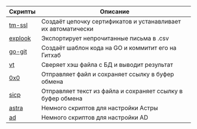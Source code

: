 | Скрипты                                              | Описание                                                           |
| ---------------------------------------------------- | ------------------------------------------------------------------ |
| [tm-ssl](https://github.com/fruworg/tm-ssl)          | Создаёт цепочку сертификатов и устанавливает их автоматически      |
| [explook](https://github.com/fruworg/explook)        | Экспортирует непрочитанные письма в .csv                           |
| [go-git](https://github.com/fruworg/go-git)          | Создаёт шаблон кода на GO и коммитит его на Гитхаб                 |
| [vt](https://github.com/fruworg/vt)                  | Сверяет хэш файла с БД и выводит результат                         |
| [0x0](https://github.com/fruworg/0x0)                | Отправляет файл и сохраняет ссылку в буфер обмена                  |
| [sicp](https://github.com/fruworg/sicp)              | Отправляет текст из файла и сохраняет ссылку в буфер обмена        |
| [astra](https://github.com/fruworg/astra)            | Немного скриптов для настройки Астры                               |
| [ad](https://github.com/fruworg/ad)                  | Немного скриптов для настройки AD                                  |
